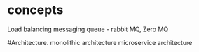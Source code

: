 # concepts
Load balancing
messaging queue - rabbit MQ, Zero MQ


#Architecture.
monolithic architecture
microservice architecture
